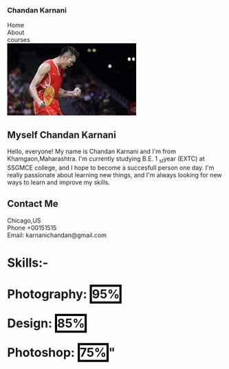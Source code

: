 <!DOCTYPE html>
<html lang="en">
<head>
    <meta charset="UTF-8">
    <meta http-equiv="X-UA-Compatible" content="IE=edge">
    <meta name="viewport" content="width=device-width, initial-scale=1.0">
    <title>Portfolio</title>
    <link rel="stylesheet" href="style.css">
</head>
<body>
    <div class="nav">
        <div class="head">
            <h3>Chandan Karnani</h3>
        </div>
        <div class="navinfo">Home</div>
        <div class="navinfo">About</div>
        <div class="navinfo">courses</div>
    </div>
      <div class="about"><section id="about">
        <img src="download.jpeg" alt="" class="aboutimg">
        <h1>Myself Chandan Karnani</h1>
        <p>Hello, everyone! My name is Chandan Karnani and I'm from Khamgaon,Maharashtra. 
          I'm currently studying B.E. 1 <sub>st</sub>year (EXTC) at SSGMCE college, and I hope to become a succesfull person one day. 
          I'm really passionate about learning new things, and I'm always looking for new ways to learn and improve my skills.</p>
        <h2>Contact Me</h2>
        <p>Chicago,US<br>
        Phone +00151515<br>
        Email: karnanichandan@gmail.com
        </p>
      </section></div>
      <div class="skills">
      <h1>Skills:-</h1>
    <h1>Photography: <span style="border:5px solid black">95%</span>  
            <br><br> Design: <span style="border:5px solid black;">85%</span>
            <br><br> Photoshop: <span style="border:5px solid black;">75%</span>"
          </h1>
      </div>
     </body>
</html>
